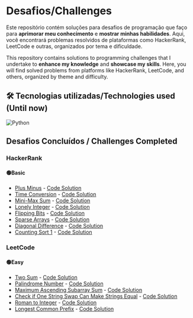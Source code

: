 # Desafios/Challenges

Este repositório contém soluções para desafios de programação que faço para **aprimorar meu conhecimento** e **mostrar minhas habilidades**. Aqui, você encontrará problemas resolvidos de plataformas como HackerRank, LeetCode e outras, organizados por tema e dificuldade.

This repository contains solutions to programming challenges that I undertake to **enhance my knowledge** and **showcase my skills**. Here, you will find solved problems from platforms like HackerRank, LeetCode, and others, organized by theme and difficulty.

## 🛠️ Tecnologias utilizadas/Technologies used (Until now)
![Python](https://img.shields.io/badge/Python-3776AB?style=for-the-badge&logo=python&logoColor=white)

## Desafios Concluídos / Challenges Completed

### HackerRank
#### 🟢Basic
- [Plus Minus](https://www.hackerrank.com/challenges/three-month-preparation-kit-plus-minus/problem) - [Code Solution](https://github.com/Lalset/coding-challenges/blob/main/Challenges_HackerRank/Basic/plusMinus.py)
- [Time Conversion](https://www.hackerrank.com/challenges/one-month-preparation-kit-time-conversion/problem) - [Code Solution](https://github.com/Lalset/coding-challenges/blob/main/Challenges_HackerRank/Basic/timeConversion.py)
- [Mini-Max Sum](https://www.hackerrank.com/challenges/mini-max-sum/problem) - [Code Solution](https://github.com/Lalset/coding-challenges/blob/main/Challenges_HackerRank/Basic/miniMaxSum.py)
- [Lonely Integer](https://www.hackerrank.com/challenges/lonely-integer/problem) - [Code Solution](https://github.com/Lalset/coding-challenges/blob/main/Challenges_HackerRank/Basic/lonelyInteger.py)
- [Flipping Bits](https://www.hackerrank.com/challenges/flipping-bits/problem) - [Code Solution](https://github.com/Lalset/coding-challenges/blob/main/Challenges_HackerRank/Basic/flippingBits.py)
- [Sparse Arrays](https://www.hackerrank.com/challenges/sparse-arrays/problem) - [Code Solution](https://github.com/Lalset/coding-challenges/blob/main/Challenges_HackerRank/Basic/matchingStrings.py)
- [Diagonal Difference](https://www.hackerrank.com/challenges/diagonal-difference/problem) - [Code Solution](https://github.com/Lalset/coding-challenges/blob/main/Challenges_HackerRank/Basic/diagonalDifference.py)
- [Counting Sort 1](https://www.hackerrank.com/challenges/one-month-preparation-kit-countingsort1/problem) - [Code Solution](https://github.com/Lalset/coding-challenges/blob/main/Challenges_HackerRank/Basic/countingSort.py)
### LeetCode
#### 🟢Easy
- [Two Sum](https://leetcode.com/problems/two-sum/description/) - [Code Solution](https://github.com/Lalset/coding-challenges/blob/main/Challenges_LeetCode/Easy/twoSum.py)
- [Palindrome Number](https://leetcode.com/problems/palindrome-number/description/) - [Code Solution](https://github.com/Lalset/coding-challenges/blob/main/Challenges_LeetCode/Easy/isPalindrome.py)
- [Maximum Ascending Subarray Sum](https://leetcode.com/problems/maximum-ascending-subarray-sum/description/) - [Code Solution](https://github.com/Lalset/coding-challenges/blob/main/Challenges_LeetCode/Easy/maxAscendingSum.py)
- [Check if One String Swap Can Make Strings Equal](https://leetcode.com/problems/check-if-one-string-swap-can-make-strings-equal/description/) - [Code Solution](https://github.com/Lalset/coding-challenges/blob/main/Challenges_LeetCode/Easy/areAlmostEqual.py)
- [Roman to Integer](https://leetcode.com/problems/roman-to-integer/description/) - [Code Solution](https://github.com/Lalset/coding-challenges/blob/main/Challenges_LeetCode/Easy/romanToInt.py)
- [Longest Common Prefix](https://leetcode.com/problems/longest-common-prefix/description/) - [Code Solution](https://github.com/Lalset/coding-challenges/blob/main/Challenges_LeetCode/Easy/longestCommonPrefix.py)
